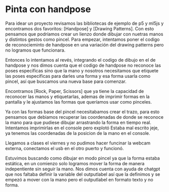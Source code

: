 # Pinta con handpose

Para idear un proyecto revisamos las bibliotecas de ejemplo de p5 y ml5js y encontramos dos favoritos: [Handpose] y [Drawing Patterns]. Con esto pensamos que podríamos crear un lienzo donde dibujar con nuetras manos y distintos gestos como pincel. 
Para empezar, intentamos poner el codigo de reconocieminto de handpose en una variación del drawing patterns pero no logramos que funcionara.

Entonces lo intentamos al revés, integrando el codigo de dibujo en el de handpose y nos dimos cuenta que el codigo de handpose  no reconoce las poses especificas sino que la mano y nosotros necesitamos que etiquete las poses especificas para darles una forma y esa forma usarla como pincel, así que buscamos una nueva base para comenzar. 

Encontramos [Rock, Paper, Scissors] que ya tiene la capacidad de reconocer las manos y etiquetarlas, ademas de imprimir formas en la pantalla y le ajustamos las formas que queríamos usar como pinceles. 

Ya con las formas base del pincel necesitabamos crear el trazo, para esto pensamos que debiamos recuperar las coordenadas de donde se reconoce la mano para que pudiese dibujar arrastrando la forma en tiempo real. 
Intentamos imprimirlas en el console pero explotó
Estaba mal escrito jeje, ya tenemos las coordenadas de la posicion de la mano en el console. 

Llegamos a clases el viernes y no pudimos hacer funcinar la webcam externa, conectamos el usb en el otro puerto y funcionó.

Estuvimos buscando como dibujar en modo pincel ya que la forma estaba estática, en un comienzo solo logramos mover la forma de manera indepentiente sin seguir la mano. 
Nos dimos cuenta con ayuda de chatgpt que nos faltaba definir la variable del outputlabel así que la definimos y se empezó a mover con la mano pero el outputlabel en formato texto y no forma. 
